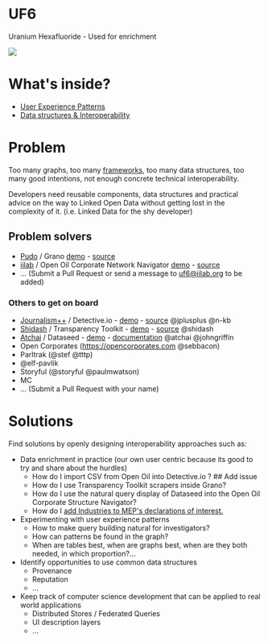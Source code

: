 # UF6

Uranium Hexafluoride - Used for enrichment

![](http://upload.wikimedia.org/wikipedia/commons/thumb/9/94/Uranium_hexafluoride_crystals_sealed_in_an_ampoule.jpg/330px-Uranium_hexafluoride_crystals_sealed_in_an_ampoule.jpg)

# What's inside?

 - [User Experience Patterns](ux.md)
 - [Data structures & Interoperability](data.md)

# Problem

Too many graphs, too many [frameworks](https://docs.google.com/a/iilab.org/spreadsheet/ccc?key=0AplklDf0nYxWdFhmTWZUc0o0SzAzMkRuMTZCUVBVeHc&usp=drive_web#gid=0), too many data structures, too many good intentions, not enough concrete technical interoperability.

Developers need reusable components, data structures and practical advice on the way to Linked Open Data without getting lost in the complexity of it. (i.e. Linked Data for the shy developer)

## Problem solvers
 - [Pudo](http://granoproject.org/) / Grano [demo](http://beta.grano.cc/#/) - [source](https://github.com/granoproject)
 - [iilab](https://iilab.org) / Open Oil Corporate Network Navigator [demo](https://openoil.iilab.org) - [source](https://github.com/iilab/openoil)
 - ... (Submit a Pull Request or send a message to uf6@iilab.org to be added)

### Others to get on board
 - [Journalism++](http://www.jplusplus.org/en/) / Detective.io - [demo](http://www.detective.io) - [source](https://github.com/jplusplus/detective.io) @jplusplus @n-kb 
 - [Shidash](https://github.com/shidash) / Transparency Toolkit - [demo](http://transparencytoolkit.org/) - [source](https://github.com/TransparencyToolkit/Transparency-Toolkit) @shidash
 - [Atchai](http://www.atchai.com/) / Dataseed - [demo](https://getdataseed.com/visualise/mortality/1) - [documentation](https://getdataseed.com/documentation) @atchai @johngriffin
 - Open Corporates (https://opencorporates.com @sebbacon)
 - Parltrak (@stef @tttp)
 - @elf-pavlik
 - Storyful (@storyful @paulmwatson)
 - MC
 - ... (Submit a Pull Request with your name)

# Solutions

Find solutions by openly designing interoperability approaches such as:
 - Data enrichment in practice (our own user centric because its good to try and share about the hurdles)
   - How do I import CSV from Open Oil into Detective.io ? ## Add issue
   - How do I use Transparency Toolkit scrapers inside Grano?
   - How do I use the natural query display of Dataseed into the Open Oil Corporate Structure Navigator? 
   - How do I [add Industries to MEP's declarations of interest.](https://twitter.com/eucampaign/status/491276416605253632)
 - Experimenting with user experience patterns
   - How to make query building natural for investigators?
   - How can patterns be found in the graph?
   - When are tables best, when are graphs best, when are they both needed, in which proportion?...
 - Identify opportunities to use common data structures 
   - Provenance
   - Reputation
   - ...
 - Keep track of computer science development that can be applied to real world applications
   - Distributed Stores / Federated Queries
   - UI description layers
   - ...